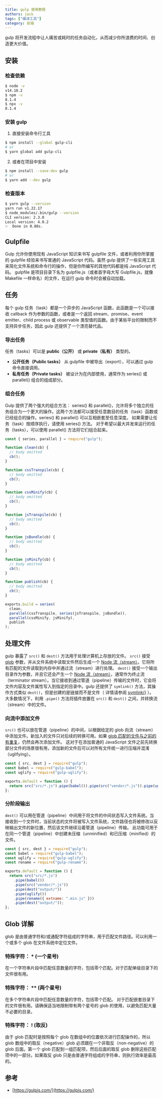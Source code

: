 ```yaml
---
title: gulp 使用教程
authors: jack
tags: ["编译工具"]
category: 前端
---
```


gulp 将开发流程中让人痛苦或耗时的任务自动化，从而减少你所浪费的时间、创造更大价值。

<!-- truncate -->

## 安装

### 检查依赖

```bash
$ node -v
v14.18.2
$ npm -v
8.1.4
$ npx -v
8.1.4
```

### 安装 gulp

1. 直接安装命令行工具

```bash
$ npm install --global gulp-cli
# or
$ yarn global add gulp-cli
```

2. 或者在项目中安装

```bash
$ npm install --save-dev gulp
# or
$ yarn add --dev gulp
```

### 检查版本

```bash
$ yarn gulp --version
yarn run v1.22.17
$ node_modules/.bin/gulp --version
CLI version: 2.3.0
Local version: 4.0.2
✨  Done in 0.88s.
```

## Gulpfile

Gulp 允许你使用现有 JavaScript 知识来书写 gulpfile 文件，或者利用你所掌握的 gulpfile 经验来书写普通的 JavaScript 代码。虽然 gulp 提供了一些实用工具来简化文件系统和命令行的操作，但是你所编写的其他代码都是纯 JavaScript 代码。
gulpfile 是项目目录下名为 gulpfile.js（或者首字母大写 Gulpfile.js，就像 Makefile 一样命名）的文件，在运行 gulp 命令时会被自动加载。

## 任务

每个 gulp 任务（task）都是一个异步的 JavaScript 函数，此函数是一个可以接收 callback 作为参数的函数，或者是一个返回 stream、promise、event emitter、child process 或 observable 类型值的函数。由于某些平台的限制而不支持异步任务，因此 gulp 还提供了一个漂亮替代品。

### 导出任务

任务（tasks）可以是 **public（公开）** 或 **private（私有）** 类型的。

- **公开任务（Public tasks）** 从 gulpfile 中被导出（export），可以通过 gulp 命令直接调用。
- **私有任务（Private tasks）** 被设计为在内部使用，通常作为 series() 或 parallel() 组合的组成部分。

### 组合任务

Gulp 提供了两个强大的组合方法： series() 和 parallel()，允许将多个独立的任务组合为一个更大的操作。这两个方法都可以接受任意数目的任务（task）函数或已经组合的操作。series() 和 parallel() 可以互相嵌套至任意深度。
如果需要让任务（task）按顺序执行，请使用 series() 方法。
对于希望以最大并发来运行的任务（tasks），可以使用 parallel() 方法将它们组合起来。

```javascript title='gulpfile.js'
const { series, parallel } = require("gulp");

function clean(cb) {
  // body omitted
  cb();
}

function cssTranspile(cb) {
  // body omitted
  cb();
}

function cssMinify(cb) {
  // body omitted
  cb();
}

function jsTranspile(cb) {
  // body omitted
  cb();
}

function jsBundle(cb) {
  // body omitted
  cb();
}

function jsMinify(cb) {
  // body omitted
  cb();
}

function publish(cb) {
  // body omitted
  cb();
}

exports.build = series(
  clean,
  parallel(cssTranspile, series(jsTranspile, jsBundle)),
  parallel(cssMinify, jsMinify),
  publish
);
```

## 处理文件

gulp 暴露了 `src()` 和 `dest()` 方法用于处理计算机上存放的文件。
`src()` 接受 [glob](https://www.gulpjs.com.cn/docs/getting-started/explaining-globs) 参数，并从文件系统中读取文件然后生成一个 [Node 流（stream）](https://nodejs.org/api/stream.html)。它将所有匹配的文件读取到内存中并通过流（stream）进行处理。
`dest()` 接受一个输出目录作为参数，并且它还会产生一个 [Node 流（stream）](https://nodejs.org/api/stream.html)，通常作为终止流（terminator stream）。当它接收到通过管道（pipeline）传输的文件时，它会将文件内容及文件属性写入到指定的目录中。gulp 还提供了 `symlink()` 方法，其操作方式类似 `dest()`，但是创建的是链接而不是文件（ 详情请参阅 [symlink()](https://www.gulpjs.com.cn/docs/api/symlink) ）。
大多数情况下，利用 `.pipe()` 方法将插件放置在 `src()` 和 `dest()` 之间，并转换流（stream）中的文件。

### 向流中添加文件

`src()` 也可以放在管道（pipeline）的中间，以根据给定的 glob 向流（stream）中添加文件。新加入的文件只对后续的转换可用。如果 [glob 匹配的文件与之前的有重复](https://www.gulpjs.com.cn/docs/getting-started/explaining-globs#overlapping-globs)，仍然会再次添加文件。
这对于在添加普通的 JavaScript 文件之前先转换部分文件的场景很有用，添加新的文件后可以对所有文件统一进行压缩并混淆（uglifying）。

```javascript
const { src, dest } = require("gulp");
const babel = require("gulp-babel");
const uglify = require("gulp-uglify");

exports.default = function () {
  return src("src/*.js").pipe(babel()).pipe(src("vendor/*.js")).pipe(uglify()).pipe(dest("output/"));
};
```

### 分阶段输出

`dest()` 可以用在管道（pipeline）中间用于将文件的中间状态写入文件系统。当接收到一个文件时，当前状态的文件将被写入文件系统，文件路径也将被修改以反映输出文件的新位置，然后该文件继续沿着管道（pipeline）传输。
此功能可用于在同一个管道（pipeline）中创建未压缩（unminified）和已压缩（minified）的文件。

```javascript
const { src, dest } = require("gulp");
const babel = require("gulp-babel");
const uglify = require("gulp-uglify");
const rename = require("gulp-rename");

exports.default = function () {
  return src("src/*.js")
    .pipe(babel())
    .pipe(src("vendor/*.js"))
    .pipe(dest("output/"))
    .pipe(uglify())
    .pipe(rename({ extname: ".min.js" }))
    .pipe(dest("output/"));
};
```

## Glob 详解

glob 是由普通字符和/或通配字符组成的字符串，用于匹配文件路径。可以利用一个或多个 glob 在文件系统中定位文件。

### 特殊字符： \* (一个星号)

在一个字符串片段中匹配任意数量的字符，包括零个匹配。对于匹配单级目录下的文件很有用。

### 特殊字符： \*\* (两个星号)

在多个字符串片段中匹配任意数量的字符，包括零个匹配。 对于匹配嵌套目录下的文件很有用。请确保适当地限制带有两个星号的 glob 的使用，以避免匹配大量不必要的目录。

### 特殊字符： ! (取反)

由于 glob 匹配时是按照每个 glob 在数组中的位置依次进行匹配操作的，所以 glob 数组中的取反（negative）glob 必须跟在一个非取反（non-negative）的 glob 后面。第一个 glob 匹配到一组匹配项，然后后面的取反 glob 删除这些匹配项中的一部分。如果取反 glob 只是由普通字符组成的字符串，则执行效率是最高的。

## 参考

- [https://gulpjs.com/](https://gulpjs.com/)
